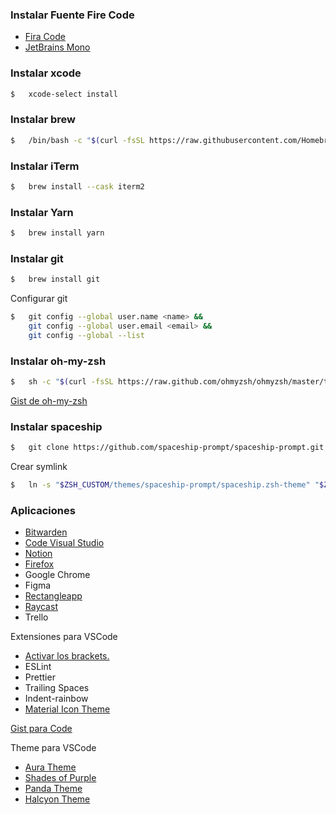 ### Instalar Fuente Fire Code

- [Fira Code](https://github.com/tonsky/FiraCode)
- [JetBrains Mono](https://www.jetbrains.com/lp/mono/)

### Instalar xcode

```bash
$   xcode-select install
```

### Instalar brew

```bash
$   /bin/bash -c "$(curl -fsSL https://raw.githubusercontent.com/Homebrew/install/HEAD/install.sh)"
```

### Instalar iTerm

```bash
$   brew install --cask iterm2
```

### Instalar Yarn

```bash
$   brew install yarn
```

### Instalar git

```bash
$   brew install git
```

Configurar git

```bash
$   git config --global user.name <name> &&
    git config --global user.email <email> &&
    git config --global --list
```

### Instalar oh-my-zsh

```bash
$   sh -c "$(curl -fsSL https://raw.github.com/ohmyzsh/ohmyzsh/master/tools/install.sh)"
```

[Gist de oh-my-zsh](https://gist.github.com/efrencodes/1b16e86304a618e8169973c43544b7e9)

### Instalar spaceship

```bash
$   git clone https://github.com/spaceship-prompt/spaceship-prompt.git "$ZSH_CUSTOM/themes/spaceship-prompt" --depth=1
```

Crear symlink

```bash
$   ln -s "$ZSH_CUSTOM/themes/spaceship-prompt/spaceship.zsh-theme" "$ZSH_CUSTOM/themes/spaceship.zsh-theme"
```

### Aplicaciones

- [Bitwarden](https://bitwarden.com/download/)
- [Code Visual Studio](https://code.visualstudio.com/Download#)
- [Notion](https://www.notion.so/desktop)
- [Firefox](https://www.mozilla.org/es-MX/firefox/new/)
- Google Chrome
- Figma
- [Rectangleapp](https://rectangleapp.com/)
- [Raycast](https://www.raycast.com/)
- Trello

Extensiones para VSCode

- [Activar los brackets.](https://twitter.com/midudev/status/1433691522914996245)
- ESLint
- Prettier
- Trailing Spaces
- Indent-rainbow
- [Material Icon Theme](https://marketplace.visualstudio.com/items?itemName=PKief.material-icon-theme)

[Gist para Code](https://gist.github.com/efrencodes/b4e6758a34167d3d01a830057c3f8723)

Theme para VSCode

- [Aura Theme](https://github.com/daltonmenezes/aura-theme/)
- [Shades of Purple](https://marketplace.visualstudio.com/items?itemName=ahmadawais.shades-of-purple)
- [Panda Theme](https://marketplace.visualstudio.com/items?itemName=tinkertrain.theme-panda)
- [Halcyon Theme](https://marketplace.visualstudio.com/items?itemName=brittanychiang.halcyon-vscode)
